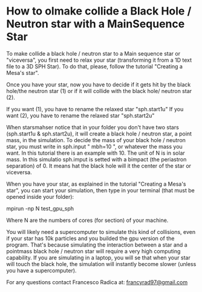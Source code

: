 # How to olmake collide a Black Hole / Neutron star with a MainSequence Star

To make collide a black hole / neutron star to a Main sequence star or "viceversa", you first need to relax your star (transforming it from a 1D text file to a 3D SPH Star). To do that, please, follow the tutorial "Creating a Mesa's star".

Once you have your star, now you have to decide if it gets hit by the black hole/the neutron star (1) or if it will collide with the black hole/ neutron star (2).

If you want (1), you have to rename the relaxed star "sph.start1u" If you want (2), you have to rename the relaxed star "sph.start2u"

When starsmahser notice that in your folder you don't have two stars (sph.start1u & sph.start2u), it will create a black hole / neutron star, a point mass, in the simulation. To decide the mass of your black hole / neutron star, you must write in sph.input " mbh=10 ", or whatever the mass you want. In this tutorial there is an example with 10. The unit of N is in solar mass. In this simulatio sph.imput is setted with a bimpact (the periastron separation) of 0. It means hat the black hole will it the center of the star or viceversa.

When you have your star, as explained in the tutorial "Creating a Mesa's star", you can start your simulation, then type in your terminal (that must be opened inside your folder):

mpirun -np N test_gpu_sph

Where N are the numbers of cores (for section) of your machine.

You will likely need a supercomputer to simulate this kind of collisions, even if your star has 10k particles and you builded the gpu version of the program. That's because simulating the interaction between a star and a pointmass black hole / neutron star will require a very high computing capability. If you are simulating in a laptop, you will se that when your star will touch the black hole, the simulation will instantly become slower (unless you have a supercomputer).

For any questions contact Francesco Radica at:  francyrad97@gmail.com

